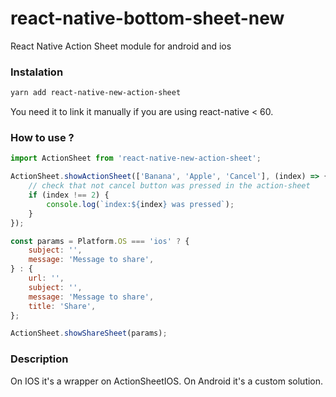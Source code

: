 # react-native-bottom-sheet-new

React Native Action Sheet module for android and ios

### Instalation

```bash
yarn add react-native-new-action-sheet
```

You need it to link it manually if you are using react-native < 60.


### How to use ?

```javascript
import ActionSheet from 'react-native-new-action-sheet';

ActionSheet.showActionSheet(['Banana', 'Apple', 'Cancel'], (index) => {
    // check that not cancel button was pressed in the action-sheet
    if (index !== 2) {
        console.log(`index:${index} was pressed`);
    }
});

const params = Platform.OS === 'ios' ? {
    subject: '',
    message: 'Message to share',
} : {
    url: '',
    subject: '',
    message: 'Message to share',
    title: 'Share',
};

ActionSheet.showShareSheet(params);
```

### Description

On IOS it's a wrapper on ActionSheetIOS.
On Android it's a custom solution.
